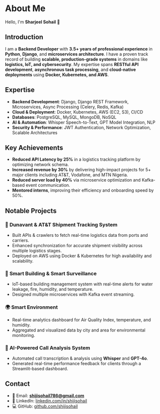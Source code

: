 # About Me  

Hello, I'm **Sharjeel Sohail** 👋  

## Introduction  
I am a **Backend Developer** with **3.5+ years of professional experience** in **Python**, **Django**, and **microservices architecture**. I have a proven track record of building **scalable, production-grade systems** in domains like **logistics, IoT, and cybersecurity**. My expertise spans **RESTful API development**, **asynchronous task processing**, and **cloud-native deployments** using **Docker, Kubernetes, and AWS**.  

## Expertise  
- **Backend Development**: Django, Django REST Framework, Microservices, Async Processing (Celery, Redis, Kafka)  
- **Cloud & Deployment**: Docker, Kubernetes, AWS (EC2, S3), CI/CD  
- **Databases**: PostgreSQL, MySQL, MongoDB, NoSQL  
- **AI & Automation**: Whisper Speech-to-Text, GPT Model Integration, NLP  
- **Security & Performance**: JWT Authentication, Network Optimization, Scalable Architectures  

## Key Achievements  
- **Reduced API Latency by 25%** in a logistics tracking platform by optimizing network schema.  
- **Increased revenue by 30%** by delivering high-impact projects for 5+ major clients including AT&T, Vodafone, and MTN Nigeria.  
- **Reduced server load by 40%** via microservice optimization and Kafka-based event communication.  
- **Mentored interns**, improving their efficiency and onboarding speed by 50%.  

## Notable Projects  

### 🚢 **Dunavant & AT&T Shipment Tracking System**  
- Built APIs & crawlers to fetch real-time logistics data from ports and carriers.  
- Enhanced synchronization for accurate shipment visibility across multiple logistics stages.  
- Deployed on AWS using Docker & Kubernetes for high availability and scalability.  

### 🏢 **Smart Building & Smart Surveillance**  
- IoT-based building management system with real-time alerts for water leakage, fire, humidity, and temperature.  
- Designed multiple microservices with Kafka event streaming.  

### 🌍 **Smart Environment**  
- Real-time analytics dashboard for Air Quality Index, temperature, and humidity.  
- Aggregated and visualized data by city and area for environmental monitoring.  

### 🤖 **AI-Powered Call Analysis System**  
- Automated call transcription & analysis using **Whisper** and **GPT-4o**.  
- Generated real-time performance feedback for clients through a Streamlit-based dashboard.  

## Contact  
- 📧 Email: **shijisohail786@gmail.com**  
- 🔗 LinkedIn: [linkedin.com/in/shijisohail](https://www.linkedin.com/in/shijisohail/)  
- 💻 GitHub: [github.com/shijisohail](https://github.com/shijisohail)  

